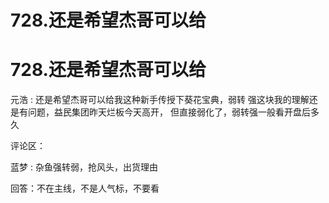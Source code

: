 # 728.还是希望杰哥可以给

# 728.还是希望杰哥可以给

元浩 : 还是希望杰哥可以给我这种新手传授下葵花宝典，弱转 强这块我的理解还是有问题，益民集团昨天烂板今天高开， 但直接弱化了，弱转强一般看开盘后多久

评论区：

蓝梦 : 杂鱼强转弱，抢风头，出货理由

回答：不在主线，不是人气标，不要看